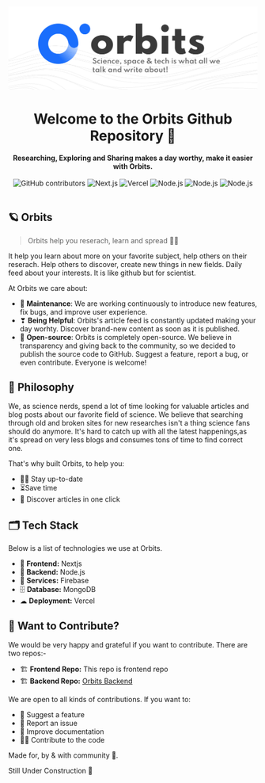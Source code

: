 <div align="center">
  <img src="/public/Readme Banner.png" alt="Orbits Banner">
  <h1>Welcome to the Orbits Github Repository 📖</h1>
  <strong>Researching, Exploring and Sharing makes a day worthy, make it easier with Orbits.</strong>
  <br/><br/>  
  <img alt="GitHub contributors" src="https://img.shields.io/github/contributors/orbits-inc/orbits?color=3A3A3A&style=for-the-badge">
  <img alt="Next.js" src="https://img.shields.io/badge/next.js-1A6EFC?style=for-the-badge&logo=next-dot-js&logoColor=white">
  <img alt="Vercel" src="https://img.shields.io/badge/vercel-1A6EFC?style=for-the-badge&logo=vercel&logoColor=white">
  <img alt="Node.js" src="https://img.shields.io/badge/Node.js-1A6EFC?style=for-the-badge&logo=node-dot-js&logoColor=white">
  <img alt="Node.js" src="https://img.shields.io/badge/firebase-1A6EFC?style=for-the-badge&logo=firebase&logoColor=white">
  <img alt="Node.js" src="https://img.shields.io/badge/MongoDB-1A6EFC?style=for-the-badge&logo=mongodb&logoColor=white">
</div>
<br>

## 🪐 Orbits

> Orbits help you reserach, learn and spread 🧑‍🔬

It help you learn about more on your favorite subject, help others on their reserach. Help others to discover, create new things in new fields. Daily feed about your interests. It is like github but for scientist.

At Orbits we care about:

* 🌟 **Maintenance**: We are working continuously to introduce new features, fix bugs, and improve user experience.
* ❣ **Being Helpful**: Orbits's article feed is constantly updated making your day worhty. Discover brand-new content as soon as it is published.
* 💫 **Open-source**: Orbits is completely open-source. We believe in transparency and giving back to the community, so we decided to publish the source code to GitHub. Suggest a feature, report a bug, or even contribute. Everyone is welcome!

## 📯 Philosophy

We, as science nerds, spend a lot of time looking for valuable articles and blog posts about our favorite field of science. We believe that searching through old and broken sites for new researches isn't a thing science fans should do anymore. It's hard to catch up with all the latest happenings,as it's spread on very less blogs and consumes tons of time to find correct one.

That's why built Orbits, to help you:
* 🧑‍🔬 Stay up-to-date
* ⏳Save time
* 📰 Discover articles in one click

## 🗂 Tech Stack

Below is a list of technologies we use at Orbits.

* 🎨 **Frontend:** Nextjs
* 🌳 **Backend:** Node.js
* 🧰 **Services:** Firebase
* 🗄️ **Database:** MongoDB
* ☁ **Deployment:** Vercel

## 🙌 Want to Contribute?

We would be very happy and grateful if you want to contribute.
There are two repos:-

* 🏗 **Frontend Repo:** This repo is frontend repo
* 🏗 **Backend Repo:** <a href="https://github.com/Orbits-Inc/orbits-api">Orbits Backend</a>

We are open to all kinds of contributions. If you want to:
* 🤔 Suggest a feature
* 🐛 Report an issue
* 📖 Improve documentation
* 👨‍💻 Contribute to the code

Made for, by & with community 💖.

Still Under Construction 🚧
